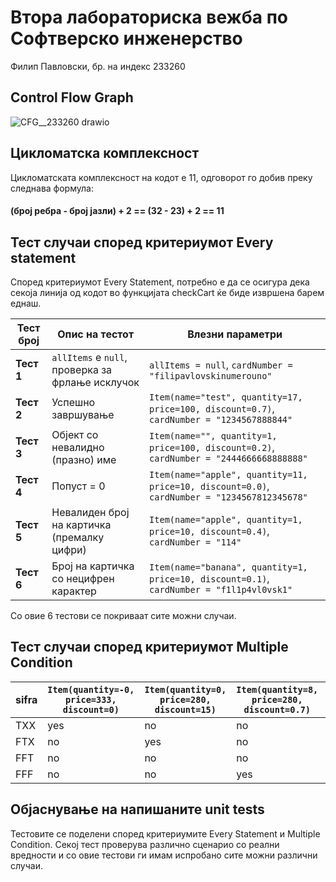 # Втора лабораториска вежба по Софтверско инженерство

Филип Павловски, бр. на индекс 233260

## Control Flow Graph

![CFG__233260 drawio](https://github.com/user-attachments/assets/957d931c-3124-4eae-a84c-392a9fead0e7)



## Цикломатска комплексност
Цикломатската комплексност на кодот е 11, одговорот го добив преку следнава формула:

#### (број ребра - број јазли) + 2 == (32 - 23) + 2 == 11


## Тест случаи според критериумот Every statement

Според критериумот Every Statement, потребно е да се осигура дека секоја линија од кодот во функцијата checkCart ќе биде извршена барем еднаш.

| Тест број  | Опис на тестот                                                  | Влезни параметри                                                                             |
| ---------- | --------------------------------------------------------------- | -------------------------------------------------------------------------------------------- |
| **Тест 1** | `allItems` е `null`, проверка за фрлање исклучок                | `allItems = null`, `cardNumber = "filipavlovskinumerouno"`                                   |
| **Тест 2** | Успешно завршување                                              | `Item(name="test", quantity=17, price=100, discount=0.7)`, `cardNumber = "1234567888844"`    |
| **Тест 3** | Објект со невалидно (празно) име                                | `Item(name="", quantity=1, price=100, discount=0.2)`, `cardNumber = "2444666668888888"`      |
| **Тест 4** | Попуст = 0                                                      | `Item(name="apple", quantity=11, price=10, discount=0.0)`, `cardNumber = "1234567812345678"` |
| **Тест 5** | Невалиден број на картичка (премалку цифри)                     | `Item(name="apple", quantity=1, price=10, discount=0.4)`, `cardNumber = "114"`               |
| **Тест 6** | Број на картичка со нецифрен карактер                           | `Item(name="banana", quantity=1, price=10, discount=0.1)`, `cardNumber = "f1l1p4vl0vsk1"`    |


Со овие 6 тестови се покриваат сите можни случаи.




## Тест случаи според критериумот Multiple Condition

| sifra | `Item(quantity=-0, price=333, discount=0)` | `Item(quantity=0, price=280, discount=15)` | `Item(quantity=8, price=280, discount=0.7)` | `Item(quantity=30, price=280, discount=0)` |
|-------|--------------------------------------------|---------------------------------------------|---------------------------------------------|---------------------------------------------|
| TXX   | yes                                        | no                                          | no                                          | no                                          |
| FTX   | no                                         | yes                                         | no                                          | no                                          |
| FFT   | no                                         | no                                          | no                                          | yes                                         |
| FFF   | no                                         | no                                          | yes                                         | no                                          |



## Објаснување на напишаните unit tests
Тестовите се поделени според критериумите Every Statement и Multiple Condition. Секој тест проверува различно сценарио со реални вредности и со овие тестови ги имам испробано сите можни различни случаи.
